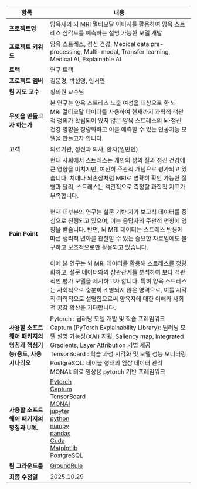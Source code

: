 
| 항목 | 내용 |
|------|------|
| **프로젝트명** | 양육자의 뇌 MRI 멀티모달 이미지를 활용하여 양육 스트레스 심각도를 예측하는 설명 가능한 모델 개발  |
| **프로젝트 키워드** | 양육 스트레스, 정신 건강, Medical data pre-processing, Multi-modal, Transfer learning, Medical AI, Explainable AI |
| **트랙** | 연구 트랙 |
| **프로젝트 멤버** | 김문경, 박선영, 안서연 |
| **팀 지도 교수** | 황의원 교수님 |
| **무엇을 만들고자 하는가** |  본 연구는 양육 스트레스 노출 여성을 대상으로 한 뇌 MRI 멀티모달 데이터를 사용하여 현재까지 과학적·객관적 정의가 확립되어 있지 않은 양육 스트레스의 뇌·정신 건강 영향을 정량화하고 이를 예측할 수 있는 인공지능 모델을 만들고자 합니다.  |
| **고객** | 의료기관, 정신과 의사, 환자(일반인) |
| **Pain Point** | 현대 사회에서 스트레스는 개인의 삶의 질과 정신 건강에 큰 영향을 미치지만, 여전히 주관적 개념으로 평가되고 있습니다. 치매나 뇌손상처럼 MRI로 명확히 확인 가능한 질병과 달리, 스트레스는 객관적으로 측정할 과학적 지표가 부족합니다. <br><br> 현재 대부분의 연구는 설문 기반 자가 보고식 데이터를 중심으로 진행되고 있으며, 이는 응답자의 주관적 편향에 영향을 받습니다. 반면, 뇌 MRI 데이터는 스트레스 반응에 따른 생리적 변화를 관찰할 수 있는 중요한 자료임에도 불구하고 보조적으로만 활용되고 있습니다. <br><br>이에 본 연구는 뇌 MRI 데이터를 활용해 스트레스를 정량화하고, 설문 데이터와의 상관관계를 분석하여 보다 객관적인 평가 모델을 제시하고자 합니다. 특히 양육 스트레스는 사회적으로 충분히 조명되지 않은 영역으로, 이를 시각적·과학적으로 설명함으로써 양육자에 대한 이해와 사회적 공감 확산을 기대합니다.|
| **사용할 소프트웨어 패키지의 명칭과 핵심기능/용도, 사용시나리오** | Pytorch : 딥러닝 모델 개발 및 학습 프레임워크<br>Captum (PyTorch Explainability Library): 딥러닝 모델 설명 가능성(XAI) 지원, Saliency map, Integrated Gradients, Layer Attribution 기법 제공<br>TensorBoard : 학습 과정 시각화 및 모델 성능 모니터링<br> PostgreSQL: 테이블 형태의 임상 데이터 관리<br> MONAI: 의료 영상용 pytorch 기반 프레임워크 |
| **사용할 소프트웨어 패키지의 명칭과 URL** | [Pytorch](https://pytorch.org/)<br>[Captum](https://captum.ai/?utm_source=chatgpt.com)<br>[TensorBoard](https://www.tensorflow.org/tensorboard?utm_source=chatgpt.com)<br>[MONAI](https://github.com/Project-MONAI/MONAI/blob/dev/README.md)<br>[jupyter](https://jupyter.org/)<br>[python](www.python.org)<br>[numpy](https://numpy.org/)<br>[pandas](https://pandas.pydata.org/)<br>[Cuda](https://developer.nvidia.com/Cuda-toolkit)<br>[Matplotlib](https://matplotlib.org/)<br>[PostgreSQL](https://www.postgresql.org/)|
| **팀 그라운드룰** | [GroundRule](https://github.com/kmk0105-S2/CapstoneDesign-25/blob/main/GroudRule.MD) |
| **최종 수정일** | 2025.10.29 |

